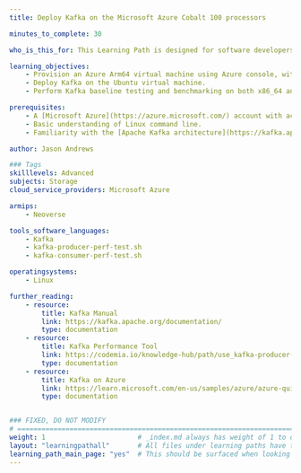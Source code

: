 ```yaml
---
title: Deploy Kafka on the Microsoft Azure Cobalt 100 processors 

minutes_to_complete: 30   

who_is_this_for: This Learning Path is designed for software developers looking to migrate their Kafka workloads from x86_64 to Arm-based platforms, specifically on the Microsoft Azure Cobalt 100 processors.

learning_objectives: 
    - Provision an Azure Arm64 virtual machine using Azure console, with Ubuntu Pro 24.04 LTS as the base image.
    - Deploy Kafka on the Ubuntu virtual machine.
    - Perform Kafka baseline testing and benchmarking on both x86_64 and Arm64 virtual machines.

prerequisites:
    - A [Microsoft Azure](https://azure.microsoft.com/) account with access to Cobalt 100 based instances (Dpsv6). 
    - Basic understanding of Linux command line.
    - Familiarity with the [Apache Kafka architecture](https://kafka.apache.org/) and deployment practices on Arm64 platforms.

author: Jason Andrews

### Tags
skilllevels: Advanced
subjects: Storage
cloud_service_providers: Microsoft Azure

armips:
    - Neoverse

tools_software_languages:
    - Kafka
    - kafka-producer-perf-test.sh
    - kafka-consumer-perf-test.sh

operatingsystems:
    - Linux

further_reading:
    - resource:
        title: Kafka Manual
        link: https://kafka.apache.org/documentation/
        type: documentation
    - resource:
        title: Kafka Performance Tool
        link: https://codemia.io/knowledge-hub/path/use_kafka-producer-perf-testsh_how_to_set_producer_config_at_kafka_210-0820
        type: documentation
    - resource:        
        title: Kafka on Azure
        link: https://learn.microsoft.com/en-us/samples/azure/azure-quickstart-templates/kafka-ubuntu-multidisks/
        type: documentation


### FIXED, DO NOT MODIFY
# ================================================================================
weight: 1                       # _index.md always has weight of 1 to order correctly
layout: "learningpathall"       # All files under learning paths have this same wrapper
learning_path_main_page: "yes"  # This should be surfaced when looking for related content. Only set for _index.md of learning path content.
---
```

